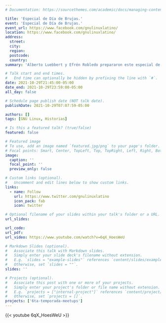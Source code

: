 ```yaml
---
# Documentation: https://sourcethemes.com/academic/docs/managing-content/

title: 'Especial de Día de Brujas.'
event: 'Especial de Día de Brujas.'
event_url: https://www.facebook.com/gnulinuxlatino/
location: https://www.facebook.com/gnulinuxlatino/
address:
  street:
  city:
  region:
  postcode:
  country:
summary: 'Alberto Luebbert y Efrén Robledo prepararon este especial de día de brujas con grandes y aterradoras historías del mundo de TI. ¡Estuvo buenisimo!'

# Talk start and end times.
#   End time can optionally be hidden by prefixing the line with `#`.
date: 2021-10-29T21:45:00-05:00
date_end: 2021-10-29T23:59:00-05:00
all_day: false

# Schedule page publish date (NOT talk date).
publishDate: 2021-10-29T07:07:59-05:00

authors: []
tags: [GNU Linux, Historias]

# Is this a featured talk? (true/false)
featured: false

# Featured image
# To use, add an image named `featured.jpg/png` to your page's folder.
# Focal points: Smart, Center, TopLeft, Top, TopRight, Left, Right, BottomLeft, Bottom, BottomRight.
image:
  caption: ''
  focal_point: ''
  preview_only: false

# Custom links (optional).
#   Uncomment and edit lines below to show custom links.
links:
  - name: Follow
    url: https://www.twitter.com/gnulinuxlatino
    icon_pack: fab
    icon: twitter

# Optional filename of your slides within your talk's folder or a URL.
url_slides:

url_code:
url_pdf:
url_video: https://www.youtube.com/watch?v=6qX_HoesWeU

# Markdown Slides (optional).
#   Associate this talk with Markdown slides.
#   Simply enter your slide deck's filename without extension.
#   E.g. `slides = "example-slides"` references `content/slides/example-slides.md`.
#   Otherwise, set `slides = ""`.
slides: ''

# Projects (optional).
#   Associate this post with one or more of your projects.
#   Simply enter your project's folder or file name without extension.
#   E.g. `projects = ["internal-project"]` references `content/project/deep-learning/index.md`.
#   Otherwise, set `projects = []`.
projects: ['6ta-temporada-meetups']
---
```


{{< youtube 6qX_HoesWeU >}}

